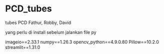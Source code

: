 # PCD_tubes
tubes PCD Fathur, Robby, David

yang perlu di install sebelum jalankan file py

imageio==2.33.1
numpy==1.26.3
opencv_python==4.9.0.80
Pillow==10.2.0
streamlit==1.31.0

